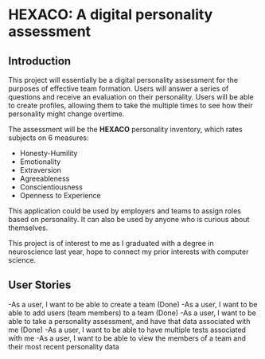 # HEXACO: A digital personality assessment
## Introduction

This project will essentially be a digital personality assessment for the purposes of effective team formation.
Users will answer a series of questions and receive an evaluation on their personality. Users will be able to create 
profiles, allowing them to take the multiple times to see how their personality might change overtime. 

The assessment will be the **HEXACO** personality inventory, which rates subjects on 6 measures:
- Honesty-Humility
- Emotionality
- Extraversion
- Agreeableness
- Conscientiousness
- Openness to Experience

This application could be used by employers and teams to assign roles based on personality. It can also be 
used by anyone who is curious about themselves.

This project is of interest to me as I graduated with a degree in neuroscience last year, 
hope to connect my prior interests with computer science.

## User Stories
-As a user, I want to be able to create a team (Done)
-As a user, I want to be able to add users (team members) to a team (Done)
-As a user, I want to be able to take a personality assessment, and have that data associated with me (Done)
-As a user, I want to be able to have multiple tests associated with me 
-As a user, I want to be able to view the members of a team and their most recent personality data
